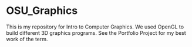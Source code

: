 # OSU_Graphics
This is my repository for Intro to Computer Graphics. We used OpenGL to build different 3D graphics programs. See the Portfolio Project for my best work of the term.
